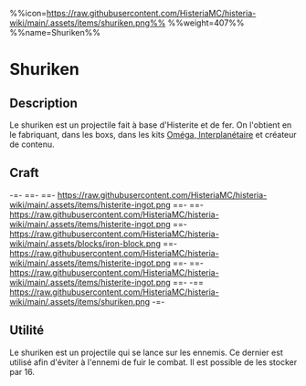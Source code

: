 %%icon=https://raw.githubusercontent.com/HisteriaMC/histeria-wiki/main/.assets/items/shuriken.png%%
%%weight=407%%
%%name=Shuriken%%

# Shuriken

## Description
Le shuriken est un projectile fait à base d'Histerite et de fer. On l'obtient en le fabriquant, dans les boxs, dans les kits [Oméga, Interplanétaire](https://shop.histeria.fr/category/grade-a-vie-bedrock) et créateur de contenu.

## Craft
-=-
 ==- 
 ==- https://raw.githubusercontent.com/HisteriaMC/histeria-wiki/main/.assets/items/histerite-ingot.png
 ==- 
 ==- https://raw.githubusercontent.com/HisteriaMC/histeria-wiki/main/.assets/items/histerite-ingot.png
 ==- https://raw.githubusercontent.com/HisteriaMC/histeria-wiki/main/.assets/blocks/iron-block.png
 ==- https://raw.githubusercontent.com/HisteriaMC/histeria-wiki/main/.assets/items/histerite-ingot.png
 ==- 
 ==- https://raw.githubusercontent.com/HisteriaMC/histeria-wiki/main/.assets/items/histerite-ingot.png
 ==- 
 -== https://raw.githubusercontent.com/HisteriaMC/histeria-wiki/main/.assets/items/shuriken.png
-=-

## Utilité
Le shuriken est un projectile qui se lance sur les ennemis. Ce dernier est utilisé afin d'éviter à l'ennemi de fuir le combat.
Il est possible de les stocker par 16.